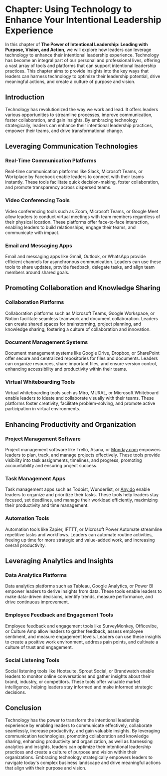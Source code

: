 Chapter: Using Technology to Enhance Your Intentional Leadership Experience
===========================================================================

In this chapter of **The Power of Intentional Leadership: Leading with Purpose, Vision, and Action**, we will explore how leaders can leverage technology to enhance their intentional leadership experience. Technology has become an integral part of our personal and professional lives, offering a vast array of tools and platforms that can support intentional leadership practices. This chapter aims to provide insights into the key ways that leaders can harness technology to optimize their leadership potential, drive meaningful actions, and create a culture of purpose and vision.

Introduction
------------

Technology has revolutionized the way we work and lead. It offers leaders various opportunities to streamline processes, improve communication, foster collaboration, and gain insights. By embracing technology strategically, leaders can enhance their intentional leadership practices, empower their teams, and drive transformational change.

Leveraging Communication Technologies
-------------------------------------

### Real-Time Communication Platforms

Real-time communication platforms like Slack, Microsoft Teams, or Workplace by Facebook enable leaders to connect with their teams instantly. These tools facilitate quick decision-making, foster collaboration, and promote transparency across dispersed teams.

### Video Conferencing Tools

Video conferencing tools such as Zoom, Microsoft Teams, or Google Meet allow leaders to conduct virtual meetings with team members regardless of their physical location. These platforms offer face-to-face interaction, enabling leaders to build relationships, engage their teams, and communicate with impact.

### Email and Messaging Apps

Email and messaging apps like Gmail, Outlook, or WhatsApp provide efficient channels for asynchronous communication. Leaders can use these tools to share updates, provide feedback, delegate tasks, and align team members around shared goals.

Promoting Collaboration and Knowledge Sharing
---------------------------------------------

### Collaboration Platforms

Collaboration platforms such as Microsoft Teams, Google Workspace, or Notion facilitate seamless teamwork and document collaboration. Leaders can create shared spaces for brainstorming, project planning, and knowledge sharing, fostering a culture of collaboration and innovation.

### Document Management Systems

Document management systems like Google Drive, Dropbox, or SharePoint offer secure and centralized repositories for files and documents. Leaders can organize resources, share important files, and ensure version control, enhancing accessibility and productivity within their teams.

### Virtual Whiteboarding Tools

Virtual whiteboarding tools such as Miro, MURAL, or Microsoft Whiteboard enable leaders to ideate and collaborate visually with their teams. These platforms foster creativity, facilitate problem-solving, and promote active participation in virtual environments.

Enhancing Productivity and Organization
---------------------------------------

### Project Management Software

Project management software like Trello, Asana, or [Monday.com](http://Monday.com) empowers leaders to plan, track, and manage projects effectively. These tools provide visibility into task assignments, timelines, and progress, promoting accountability and ensuring project success.

### Task Management Apps

Task management apps such as Todoist, Wunderlist, or [Any.do](http://Any.do) enable leaders to organize and prioritize their tasks. These tools help leaders stay focused, set deadlines, and manage their workload efficiently, maximizing their productivity and time management.

### Automation Tools

Automation tools like Zapier, IFTTT, or Microsoft Power Automate streamline repetitive tasks and workflows. Leaders can automate routine activities, freeing up time for more strategic and value-added work, and increasing overall productivity.

Leveraging Analytics and Insights
---------------------------------

### Data Analytics Platforms

Data analytics platforms such as Tableau, Google Analytics, or Power BI empower leaders to derive insights from data. These tools enable leaders to make data-driven decisions, identify trends, measure performance, and drive continuous improvement.

### Employee Feedback and Engagement Tools

Employee feedback and engagement tools like SurveyMonkey, Officevibe, or Culture Amp allow leaders to gather feedback, assess employee sentiment, and measure engagement levels. Leaders can use these insights to create a positive work environment, address pain points, and cultivate a culture of trust and engagement.

### Social Listening Tools

Social listening tools like Hootsuite, Sprout Social, or Brandwatch enable leaders to monitor online conversations and gather insights about their brand, industry, or competitors. These tools offer valuable market intelligence, helping leaders stay informed and make informed strategic decisions.

Conclusion
----------

Technology has the power to transform the intentional leadership experience by enabling leaders to communicate effectively, collaborate seamlessly, increase productivity, and gain valuable insights. By leveraging communication technologies, promoting collaboration and knowledge sharing, enhancing productivity and organization, as well as harnessing analytics and insights, leaders can optimize their intentional leadership practices and create a culture of purpose and vision within their organizations. Embracing technology strategically empowers leaders to navigate today's complex business landscape and drive meaningful actions that align with their purpose and vision.
